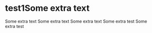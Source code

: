 # test1Some extra text
Some extra text
Some extra text
Some extra text
Some extra test
Some extra test
